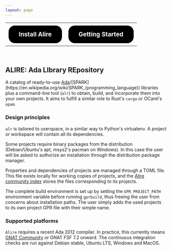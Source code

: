 ```yaml
---
layout: page
---
```


<style>
.button {
  border: none;
  color: white;
  padding: 16px 32px;
  text-align: center;
  text-decoration: none;
  display: inline-block;
  margin: 4px 2px;
  transition-duration: 0.4s;
  background-color: black;
  text-color: white;
  border-radius: 20px;
}
.button:hover {
  background-color: #EE8E4A;
  color: white;
}
.button > h3 {
    padding: 0em;
    margin: 0px;
    font-weight: bold;
}
</style>

<table style="width:100%; text-align: center">
 <tr>
  <th><a href="docs/#installation" class="button"><h3>Install Alire</h3></a></th>
  <th><a href="docs/#first-steps" class="button"><h3>Getting Started</h3></a></th>
 </tr>
</table>
<br>

## ALIRE: Ada LIbrary REpository

A catalog of ready-to-use
[Ada](https://en.wikipedia.org/wiki/Ada_(programming_language))/[SPARK](https://en.wikipedia.org/wiki/SPARK_(programming_language))
libraries plus a command-line tool (`alr`) to obtain, build, and incorporate
them into your own projects. It aims to fulfill a similar role to Rust's
`cargo` or OCaml's `opam`.

### Design principles

`alr` is tailored to userspace, in a similar way to Python's virtualenv. A
project or workspace will contain all its dependencies.

Some projects require binary packages from the distribution (Debian/Ubuntu's
apt, msys2's pacman on Windows). In this case the user will be asked to
authorize an installation through the distribution package manager.

Properties and dependencies of projects are managed through a TOML file. This
file exists locally for working copies of projects, and the [Alire community
index](https://github.com/alire-project/alire-index) stores the files
corresponding to its projects.

The complete build environment is set up by setting the `GPR_PROJECT_PATH`
environment variable before running `gprbuild`, thus freeing the user from
concerns about installation paths. The user simply adds the used projects to
its own project GPR file with their simple name.

### Supported platforms

`Alire` requires a recent Ada 2012 compiler. In practice, this currently means
[GNAT Community](https://www.adacore.com/download) or GNAT FSF 7.2 onward. The
continuous integration checks are run against Debian stable, Ubuntu LTS,
Windows and MacOS.
